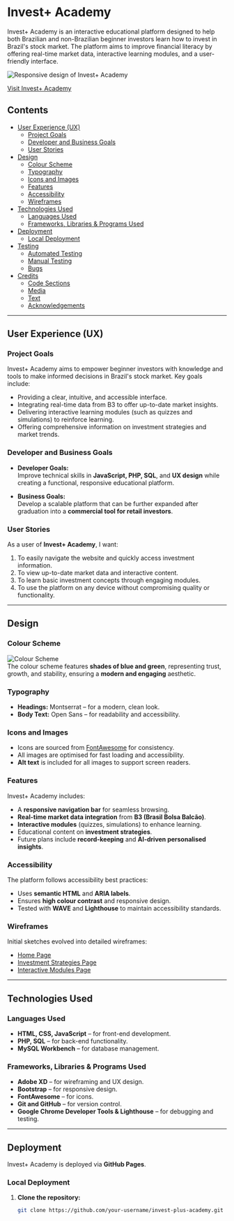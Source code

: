 # Invest+ Academy

Invest+ Academy is an interactive educational platform designed to help both Brazilian and non-Brazilian beginner investors learn how to invest in Brazil's stock market. The platform aims to improve financial literacy by offering real-time market data, interactive learning modules, and a user-friendly interface.

![Responsive design of Invest+ Academy](./docs/responsive.png)

[Visit Invest+ Academy](https://your-deployment-link)


## Contents

- [User Experience (UX)](#user-experience-ux)
  - [Project Goals](#project-goals)
  - [Developer and Business Goals](#developer-and-business-goals)
  - [User Stories](#user-stories)
- [Design](#design)
  - [Colour Scheme](#colour-scheme)
  - [Typography](#typography)
  - [Icons and Images](#icons-and-images)
  - [Features](#features)
  - [Accessibility](#accessibility)
  - [Wireframes](#wireframes)
- [Technologies Used](#technologies-used)
  - [Languages Used](#languages-used)
  - [Frameworks, Libraries & Programs Used](#frameworks-libraries--programs-used)
- [Deployment](#deployment)
  - [Local Deployment](#local-deployment)
- [Testing](#testing)
  - [Automated Testing](#automated-testing)
  - [Manual Testing](#manual-testing)
  - [Bugs](#bugs)
- [Credits](#credits)
  - [Code Sections](#code-sections)
  - [Media](#media)
  - [Text](#text)
  - [Acknowledgements](#acknowledgements)

---

## User Experience (UX)

### Project Goals
Invest+ Academy aims to empower beginner investors with knowledge and tools to make informed decisions in Brazil's stock market. Key goals include:

- Providing a clear, intuitive, and accessible interface.
- Integrating real-time data from B3 to offer up-to-date market insights.
- Delivering interactive learning modules (such as quizzes and simulations) to reinforce learning.
- Offering comprehensive information on investment strategies and market trends.

### Developer and Business Goals
- **Developer Goals:**  
  Improve technical skills in **JavaScript, PHP, SQL**, and **UX design** while creating a functional, responsive educational platform.
  
- **Business Goals:**  
  Develop a scalable platform that can be further expanded after graduation into a **commercial tool for retail investors**.

### User Stories
As a user of **Invest+ Academy**, I want:
1. To easily navigate the website and quickly access investment information.
2. To view up-to-date market data and interactive content.
3. To learn basic investment concepts through engaging modules.
4. To use the platform on any device without compromising quality or functionality.

---

## Design

### Colour Scheme
![Colour Scheme](./docs/colour-scheme.png)  
The colour scheme features **shades of blue and green**, representing trust, growth, and stability, ensuring a **modern and engaging** aesthetic.

### Typography
- **Headings:** Montserrat – for a modern, clean look.
- **Body Text:** Open Sans – for readability and accessibility.

### Icons and Images
- Icons are sourced from [FontAwesome](https://fontawesome.com/) for consistency.
- All images are optimised for fast loading and accessibility.
- **Alt text** is included for all images to support screen readers.

### Features
Invest+ Academy includes:
- A **responsive navigation bar** for seamless browsing.
- **Real-time market data integration** from **B3 (Brasil Bolsa Balcão)**.
- **Interactive modules** (quizzes, simulations) to enhance learning.
- Educational content on **investment strategies**.
- Future plans include **record-keeping** and **AI-driven personalised insights**.

### Accessibility
The platform follows accessibility best practices:
- Uses **semantic HTML** and **ARIA labels**.
- Ensures **high colour contrast** and responsive design.
- Tested with **WAVE** and **Lighthouse** to maintain accessibility standards.

### Wireframes
Initial sketches evolved into detailed wireframes:
- [Home Page](./docs/home-wireframe.png)
- [Investment Strategies Page](./docs/strategies-wireframe.png)
- [Interactive Modules Page](./docs/modules-wireframe.png)

---

## Technologies Used

### Languages Used
- **HTML, CSS, JavaScript** – for front-end development.
- **PHP, SQL** – for back-end functionality.
- **MySQL Workbench** – for database management.

### Frameworks, Libraries & Programs Used
- **Adobe XD** – for wireframing and UX design.
- **Bootstrap** – for responsive design.
- **FontAwesome** – for icons.
- **Git and GitHub** – for version control.
- **Google Chrome Developer Tools & Lighthouse** – for debugging and testing.

---

## Deployment

Invest+ Academy is deployed via **GitHub Pages**.

### Local Deployment
1. **Clone the repository:**
   ```bash
   git clone https://github.com/your-username/invest-plus-academy.git
